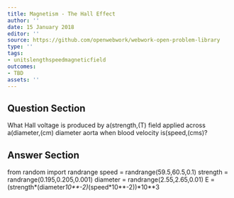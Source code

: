 ```yaml
---
title: Magnetism - The Hall Effect
author: ''
date: 15 January 2018
editor: ''
source: https://github.com/openwebwork/webwork-open-problem-library
type: ''
tags:
- unitslengthspeedmagneticfield
outcomes:
- TBD
assets: ''
---
```


## Question Section 

What Hall voltage is produced by a(strength,(T) field applied across a(diameter,(cm) diameter aorta when blood velocity is(speed,(cms)?



## Answer Section

from random import randrange
speed = randrange(59.5,60.5,0.1)
strength = randrange(0.195,0.205,0.001)
diameter = randrange(2.55,2.65,0.01)
E = (strength*(diameter*10**-2)*(speed*10**-2))*10**3